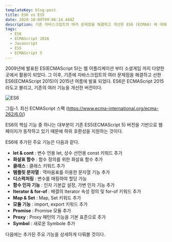 ```yaml
---
templateKey: blog-post
title: ES6 vs ES5
date: 2020-10-09T09:06:14.444Z
description: 기존 자바스크립트의 여러 문제점을 해결하고 개선한 ES6 (ECMA6) 에 대해 알아 본다
tags:
  - ES6
  - ECMAScript 2016
  - Javascript
  - ES5
  - ECMAScript 5
---
```

2009년에 발표된 ES(ECMAScript 5)는 웹 어플리케이션 부터 소셜게임 까지 다양한 곳에서 활용이 되었다. 그 이후, 기존에 자바스크립트의 여러 문제점을 해결하고 선한 ES6(ECMAScript 2015)이 2015년 여름에 발표 되었다. ES6은 ECMAScript 2015라도고 불리고, 기존의 여러 기능을 개선한 버전이다.

![ES6](/assets/ecmascript_2015_language_specification_–_ecma-262_6th_edition.png "최신 ECMAScript 스팩")

[](https://www.ecma-international.org/ecma-262/6.0/)그림-1. 최신 ECMAScript 스팩 (<https://www.ecma-international.org/ecma-262/6.0/>)

ES6의 핵심 기능 중 하나는 대부분이 기존 ES5(ECMAScript 5) 버전을 기반으로 웹 페이지가 동작하고 있기 때문에 하위 호환성을 지원하는 것이다.

ES6에 추가된 주요 기능은 다음과 같다.

* **let & cont** : 변수 언용 let, 상수 선언용 const 키워드 추가
* **화살표 함수** : 함수 정의를 위한 화살표 함수 추가
* **클래스** : 클래스 키워드 추가
* **템플릿 문자열** : 역따옴표를 이용한 문자열 기능 추가
* **디스럭처링** : 변수를 매핑하여 할당 가능
* **함수 인자 기능** : 인자 기본값 설정, 가변 인자 기능 추가
* **Iterator & for-of** : 배결의 Iterator 속성 정의 및 for-of 키워드 추가
* **Map & Set** : Map, Set 키워드 추가
* **모듈 기능** : import, export 키워드 추가
* **Promise** : Promise 모듈 추가
* **Proxy** : Proxy 패턴의 기능을 기본 표준으로 추가
* **Symbol** : 새로운 Symbole 추가

다음에는 추가된 주요 기능을 상세하게 다뤄볼 것이다.